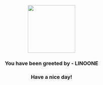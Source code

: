 <p align="center">
            <img src="https://raw.githubusercontent.com/PokeAPI/sprites/master/sprites/pokemon/264.png" width="150" height="150">
          </p>
          <h3 align="center">You have been greeted by - <b>LINOONE</b></h3>
          <h3 align="center">Have a nice day!</h3>
